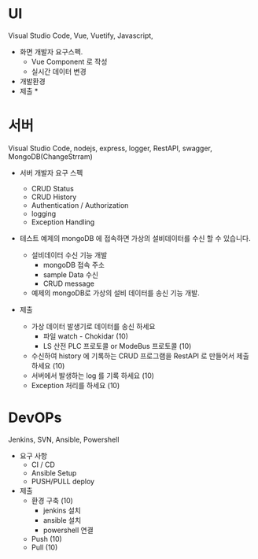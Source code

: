 # UI
Visual Studio Code, Vue, Vuetify, Javascript,   

* 화면 개발자 요구스펙. 
  * Vue Component 로 작성
  * 실시간 데이터 변경
* 개발환경
* 제출 
  *    

# 서버
Visual Studio Code, nodejs, express, logger, RestAPI, swagger, MongoDB(ChangeStrram)
* 서버 개발자 요구 스펙
  * CRUD Status
  * CRUD History  
  * Authentication / Authorization 
  * logging
  * Exception Handling
* 테스트
예제의 mongoDB 에 접속하면 가상의 설비데이터를 수신 할 수 있습니다. 
  * 설비데이터 수신 기능 개발
    * mongoDB 접속 주소
    * sample Data 수신
    * CRUD message  
  * 예제의 mongoDB로 가상의 설비 데이터를 송신 기능 개발.

* 제출
  * 가상 데이터 발생기로 데이터를 송신 하세요
    * 파일 watch - Chokidar (10)
    * LS 산전 PLC 프로토콜 or ModeBus 프로토콜 (10)
  * 수신하여 history 에 기록하는 CRUD 프로그램을 RestAPI 로 만들어서 제출 하세요 (10)
  * 서버에서 발생하는 log 를 기록 하세요 (10)
  * Exception 처리를 하세요 (10)
 
# DevOPs
Jenkins, SVN, Ansible, Powershell
* 요구 사항
  * CI / CD 
  * Ansible Setup
  * PUSH/PULL deploy 
* 제출
  * 환경 구축 (10)
    * jenkins 설치
    * ansible 설치
    * powershell 연결
  * Push (10)
  * Pull (10)

